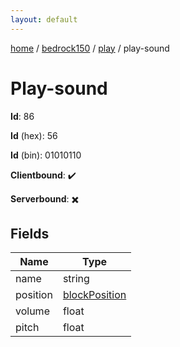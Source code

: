 ```yaml
---
layout: default
---
```


[home](/)  /  [bedrock150](/protocol/bedrock150)  /  [play](/protocol/bedrock150/play)  /  play-sound

# Play-sound

**Id**: 86

**Id** (hex): 56

**Id** (bin): 01010110

**Clientbound**: ✔️

**Serverbound**: ✖️

## Fields

Name | Type
---|---
name | string
position | [blockPosition](/protocol/bedrock150/types/block-position)
volume | float
pitch | float

